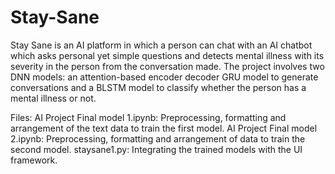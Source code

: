 # Stay-Sane
Stay Sane is an AI platform in which a person can chat with an AI chatbot which asks personal yet simple questions and detects mental illness with its severity in the person from the conversation made. The project involves two DNN models: an attention-based encoder decoder GRU model to generate conversations and a BLSTM model to classify whether the person has a mental illness or not.

Files:
AI Project Final model 1.ipynb: Preprocessing, formatting and arrangement of the text data to train the first model.
AI Project Final model 2.ipynb: Preprocessing, formatting and arrangement of data to train the second model.
staysane1.py: Integrating the trained models with the UI framework.
